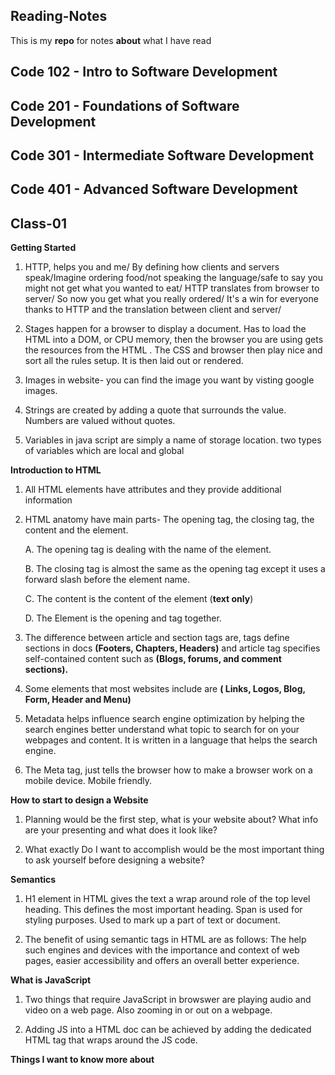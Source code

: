 ## **Reading-Notes**

This is my **repo** for notes **about** what I have read

## Code 102 - Intro to Software Development

## Code 201 - Foundations of Software Development

## Code 301 - Intermediate Software Development

## Code 401 - Advanced Software Development

## Class-01

**Getting Started**

1.  HTTP, helps you and me/ By defining how clients and servers speak/Imagine ordering food/not speaking the language/safe to say you might not get what you wanted to eat/ HTTP translates from browser to server/ So now you get what you really ordered/ It's a win for everyone thanks to HTTP and the translation between client and server/

2.  Stages happen for a browser to display a document.  Has to load the HTML into a DOM, or CPU memory, then the browser you are using gets the resources from the HTML .  The CSS and browser then play nice and sort all the rules setup.  It is then laid out or rendered.

3. Images in website-  you can find the image you want by visting google images. 

4. Strings are created by adding a quote that surrounds the value.   Numbers are valued without quotes.  

5. Variables in java script are simply a name of storage location.   two types of variables which are local and global

**Introduction to HTML**

1.  All HTML elements have attributes and they provide additional information

2.  HTML anatomy have main parts-  The opening tag, the closing tag, the content and the element.

    A. The opening tag is dealing with the name of the element.

    B. The closing tag is almost the same as the opening tag except it uses a forward slash before the element name.

    C. The content is the content of the element (**text only**)

    D. The Element is the opening and tag together. 
    
3.  The difference between article and section tags are, tags define sections in docs **(Footers, Chapters, Headers)** and article tag specifies self-contained      content such as **(Blogs, forums, and comment sections).**

4.  Some elements that most websites include are **( Links, Logos, Blog, Form, Header and Menu)**

5.  Metadata helps influence search engine optimization by helping the search engines better understand what topic to search for on your webpages and content.  It is written in a language that helps the search engine.  

6.  The Meta tag, just tells the browser how to make a browser work on a mobile device.  Mobile friendly.

**How to start to design a Website**

1. Planning would be the first step, what is your website about?  What info are your presenting and what does it look like? 

2.  What exactly Do I want to accomplish would be the most important thing to ask yourself before designing a website?

**Semantics**

1.  H1 element in HTML gives the text a wrap around role of the top level heading.  This defines the most important heading.  Span is used for styling purposes.  Used to mark up a part of text or document.

2.  The benefit of using semantic tags in HTML are as follows:  The help such engines and devices with the importance and context of web pages, easier accessibility and offers an overall better experience.   

**What is JavaScript**

1.  Two things that require JavaScript in browswer are playing audio and video on a web page.  Also zooming in or out on a webpage.

2.  Adding JS into a HTML doc can be achieved by adding the dedicated HTML tag that wraps around the JS code.   

**Things I want to know more about**

